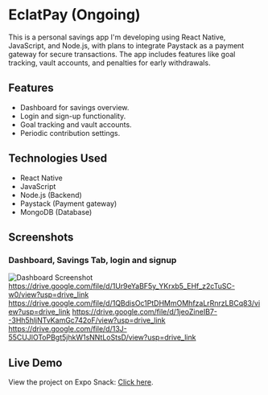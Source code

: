 # EclatPay (Ongoing)

This is a personal savings app I'm developing using React Native, JavaScript, and Node.js, with plans to integrate Paystack as a payment gateway for secure transactions. The app includes features like goal tracking, vault accounts, and penalties for early withdrawals.

## Features
- Dashboard for savings overview.
- Login and sign-up functionality.
- Goal tracking and vault accounts.
- Periodic contribution settings.

## Technologies Used
- React Native
- JavaScript
- Node.js (Backend)
- Paystack (Payment gateway)
- MongoDB (Database)

## Screenshots
### Dashboard, Savings Tab, login and signup
![Dashboard Screenshot](https://drive.google.com/file/d/1qJSQTaX1FAFqaPDLGajlQHsmO4lrJJQE/view?usp=drive_link)
https://drive.google.com/file/d/1Ur9eYaBF5y_YKrxb5_EHf_z2cTuSC-w0/view?usp=drive_link
https://drive.google.com/file/d/1QBdisOc1PtDHMmOMhfzaLrRnrzLBCq83/view?usp=drive_link
https://drive.google.com/file/d/1jeoZineIB7--3Hh5hljNTvKamGc742oF/view?usp=drive_link
https://drive.google.com/file/d/13J-55CUJlOToPBgt5jhkW1sNNtLoStsD/view?usp=drive_link

## Live Demo
View the project on Expo Snack: [Click here](https://snack.expo.dev/@exploblogworld/eclatpay).
